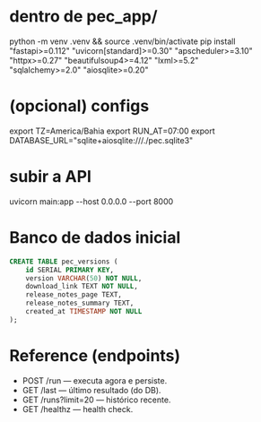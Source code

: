 # dentro de pec_app/
python -m venv .venv && source .venv/bin/activate
pip install "fastapi>=0.112" "uvicorn[standard]>=0.30" "apscheduler>=3.10" \
            "httpx>=0.27" "beautifulsoup4>=4.12" "lxml>=5.2" \
            "sqlalchemy>=2.0" "aiosqlite>=0.20"

# (opcional) configs
export TZ=America/Bahia
export RUN_AT=07:00
export DATABASE_URL="sqlite+aiosqlite:///./pec.sqlite3"

# subir a API

uvicorn main:app --host 0.0.0.0 --port 8000

# Banco de dados inicial

```sql
CREATE TABLE pec_versions (
    id SERIAL PRIMARY KEY,
    version VARCHAR(50) NOT NULL,
    download_link TEXT NOT NULL,
    release_notes_page TEXT,
    release_notes_summary TEXT,
    created_at TIMESTAMP NOT NULL
);
```

# Reference (endpoints)

- POST /run — executa agora e persiste.
- GET /last — último resultado (do DB).
- GET /runs?limit=20 — histórico recente.
- GET /healthz — health check.